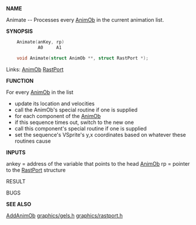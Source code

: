 
**NAME**

Animate  --  Processes every [AnimOb](_00C3) in the current animation list.

**SYNOPSIS**

```c
    Animate(anKey, rp)
            A0     A1

    void Animate(struct AnimOb **, struct RastPort *);

```
Links: [AnimOb](_00C3) [RastPort](_00AF) 

**FUNCTION**

For every [AnimOb](_00C3) in the list
- update its location and velocities
- call the AnimOb's special routine if one is supplied
- for each component of the [AnimOb](_00C3)
- if this sequence times out, switch to the new one
- call this component's special routine if one is supplied
- set the sequence's VSprite's y,x coordinates based
on whatever these routines cause

**INPUTS**

ankey = address of the variable that points to the head [AnimOb](_00C3)
rp    = pointer to the [RastPort](_00AF) structure

RESULT

BUGS

**SEE ALSO**

[AddAnimOb](AddAnimOb) [graphics/gels.h](_00C3) [graphics/rastport.h](_00AF)
